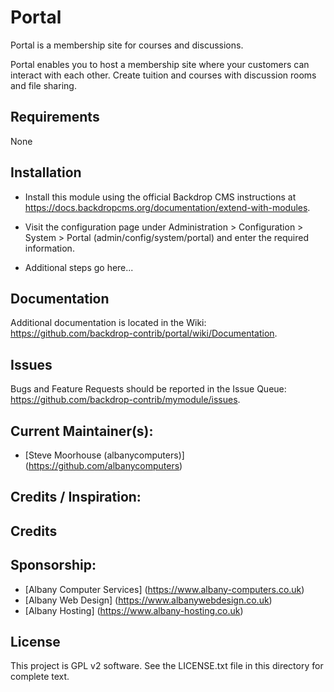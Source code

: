 Portal
========
Portal is a membership site for courses and discussions.

Portal enables you to host a membership site where your customers can interact
with each other.  Create tuition and courses with discussion rooms and
file sharing.


Requirements
------------
None


Installation
------------

- Install this module using the official Backdrop CMS instructions at
  https://docs.backdropcms.org/documentation/extend-with-modules.

- Visit the configuration page under Administration > Configuration > System >
  Portal (admin/config/system/portal) and enter the required information.

- Additional steps go here...


Documentation
-------------
<!--
Link to the repository's wiki if more documentation can be found there. Remove
this section if not needed (and consider disabling the wiki in the repo settings
if not used).
-->

Additional documentation is located in the Wiki:
https://github.com/backdrop-contrib/portal/wiki/Documentation.


Issues
------
Bugs and Feature Requests should be reported in the Issue Queue:
https://github.com/backdrop-contrib/mymodule/issues.


## Current Maintainer(s):
- [Steve Moorhouse (albanycomputers)] (https://github.com/albanycomputers)

## Credits / Inspiration:


Credits
-------
## Sponsorship:
 - [Albany Computer Services] (https://www.albany-computers.co.uk)
 - [Albany Web Design] (https://www.albanywebdesign.co.uk)
 - [Albany Hosting] (https://www.albany-hosting.co.uk)


License
-------

This project is GPL v2 software.
See the LICENSE.txt file in this directory for complete text.

